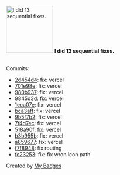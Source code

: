 <img src="https://github.com/my-badges/my-badges/blob/master/src/all-badges/fix-commit/fix-6+.png?raw=true" alt="I did 13 sequential fixes." title="I did 13 sequential fixes." width="128">
<strong>I did 13 sequential fixes.</strong>
<br><br>

Commits:

- <a href="https://github.com/qoomon/yolo-secret/commit/2d454d4ae4b0a04450d39eec07c90f57585340bc">2d454d4</a>: fix: vercel
- <a href="https://github.com/qoomon/yolo-secret/commit/701e98e64babedf335d0cf6d17a1a4c9a656d0ac">701e98e</a>: fix: vercel
- <a href="https://github.com/qoomon/yolo-secret/commit/980b93750d4d7db4888d2acdb5af85713d909fe1">980b937</a>: fix: vercel
- <a href="https://github.com/qoomon/yolo-secret/commit/9845d3d334afe748b0e77077377df841535c88c7">9845d3d</a>: fix: vercel
- <a href="https://github.com/qoomon/yolo-secret/commit/1eca07e74b10118e678e7871462db74967476625">1eca07e</a>: fix: vercel
- <a href="https://github.com/qoomon/yolo-secret/commit/bca3aff5f005049fa41823db3802c0173306cc05">bca3aff</a>: fix: vercel
- <a href="https://github.com/qoomon/yolo-secret/commit/9b5f7b2446063b8f12294e32f52343a7307f57a2">9b5f7b2</a>: fix: vercel
- <a href="https://github.com/qoomon/yolo-secret/commit/7f4d7ec24cb02f10d69a83ed3a91aa06af807ad1">7f4d7ec</a>: fix: vercel
- <a href="https://github.com/qoomon/yolo-secret/commit/518a90fe5fd95e4ee4b494fee2024843224dbc83">518a90f</a>: fix: vercel
- <a href="https://github.com/qoomon/yolo-secret/commit/b3b955b830b4e44e26446be58658fa322ef6a8f1">b3b955b</a>: fix: vercel
- <a href="https://github.com/qoomon/yolo-secret/commit/a85967729e15d1ed33e4298b223461ce017063d1">a859677</a>: fix: vercel
- <a href="https://github.com/qoomon/yolo-secret/commit/f7f8948aa914f6d653de959cd9e326265b988ce1">f7f8948</a>: fix routing
- <a href="https://github.com/qoomon/yolo-secret/commit/fc23253c3336817823e6e4d117346a93b6c61712">fc23253</a>: fix: fix wron icon path


Created by <a href="https://github.com/my-badges/my-badges">My Badges</a>